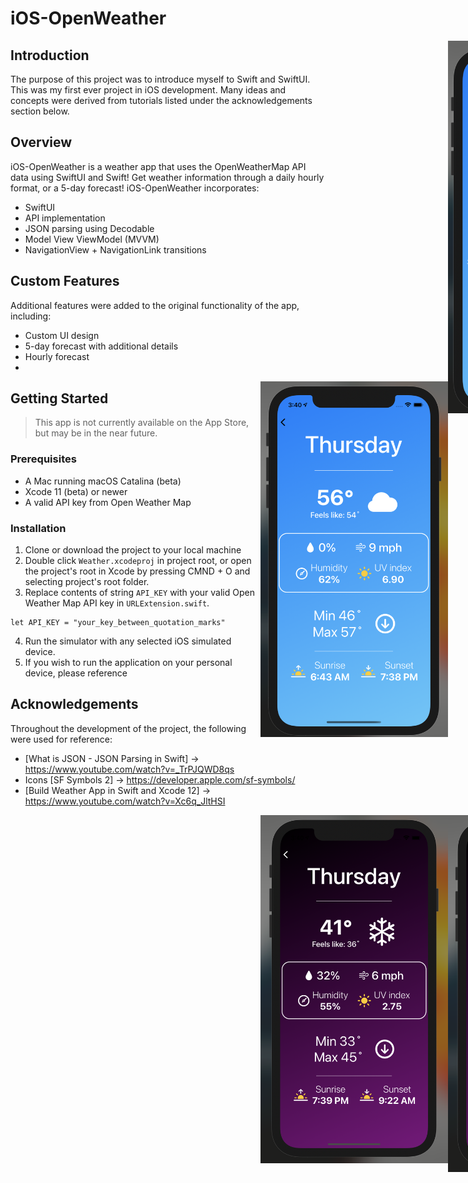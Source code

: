# iOS-OpenWeather

<div style="width: 1000px; height 600px;"><img src="ScreenShotDay1.png" width="30%" height="30%" align="right"></div>

## Introduction
The purpose of this project was to introduce myself to Swift and SwiftUI. This was my first ever project in iOS development. Many ideas and concepts were derived from tutorials listed under the acknowledgements section below. 

## Overview

iOS-OpenWeather is a weather app that uses the OpenWeatherMap API data using SwiftUI and Swift! 
Get weather information through a daily hourly format, or a 5-day forecast! iOS-OpenWeather incorporates:

- SwiftUI
- API implementation
- JSON parsing using Decodable
- Model View ViewModel (MVVM)
- NavigationView + NavigationLink transitions


## Custom Features

Additional features were added to the original functionality of the app, including:

- Custom UI design
- 5-day forecast with additional details
- Hourly forecast
- 
<div style="width: 1000px; height 600px;"><img src="ScreenShotDay2.png" width="30%" height="30%" align="right"></div>

## Getting Started

> This app is not currently available on the App Store, but may be in the near future.

### Prerequisites

- A Mac running macOS Catalina (beta)
- Xcode 11 (beta) or newer
- A valid API key from Open Weather Map



### Installation

1. Clone or download the project to your local machine
2. Double click `Weather.xcodeproj` in project root, or open the project's root in Xcode by pressing CMND + O and selecting project's root folder. 
3. Replace contents of string `API_KEY` with your valid Open Weather Map API key in `URLExtension.swift`. 

```
let API_KEY = "your_key_between_quotation_marks"
```

4. Run the simulator with any selected iOS simulated device.
5. If you wish to run the application on your personal device, please reference 




## Acknowledgements

Throughout the development of the project, the following were used for reference:

- [What is JSON - JSON Parsing in Swift] -> https://www.youtube.com/watch?v=_TrPJQWD8qs
- Icons [SF Symbols 2] -> https://developer.apple.com/sf-symbols/
- [Build Weather App in Swift and Xcode 12] -> https://www.youtube.com/watch?v=Xc6q_JltHSI


<div style="width: 1000px; height 600px;"><img src="ScreenShotNight1.png" width="30%" height="30%" align="right"></div>

<div style="width: 1000px; height 600px;"><img src="ScreenShotNight2.png" width="30%" height="30%" align="right"></div>

